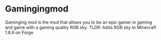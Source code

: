 # Gamingingmod
Gaminging mod is the mod that allows you to be an epic gamer in gaming and game with a gaming quality RGB sky.
TLDR: Adds RGB sky to Minecraft 1.8.9 on Forge
